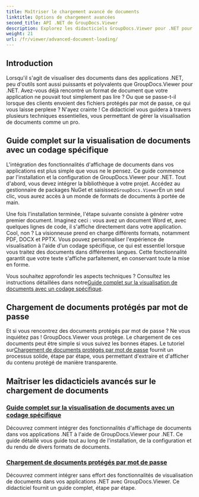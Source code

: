 ```yaml
---
title: Maîtriser le chargement avancé de documents
linktitle: Options de chargement avancées
second_title: API .NET de GroupDocs.Viewer
description: Explorez les didacticiels GroupDocs.Viewer pour .NET pour intégrer sans effort des fonctionnalités avancées de visualisation de documents dans vos applications.
weight: 21
url: /fr/viewer/advanced-document-loading/
---
```

## Introduction

Lorsqu'il s'agit de visualiser des documents dans des applications .NET, peu d'outils sont aussi puissants et polyvalents que GroupDocs.Viewer pour .NET. Avez-vous déjà rencontré un format de document que votre application ne pouvait tout simplement pas lire ? Ou que se passe-t-il lorsque des clients envoient des fichiers protégés par mot de passe, ce qui vous laisse perplexe ? N'ayez crainte ! Ce didacticiel vous guidera à travers plusieurs techniques essentielles, vous permettant de gérer la visualisation de documents comme un pro.

## Guide complet sur la visualisation de documents avec un codage spécifique

L'intégration des fonctionnalités d'affichage de documents dans vos applications est plus simple que vous ne le pensez. Ce guide commence par l'installation et la configuration de GroupDocs.Viewer pour .NET. Tout d'abord, vous devez intégrer la bibliothèque à votre projet. Accédez au gestionnaire de packages NuGet et saisissez`GroupDocs.Viewer`En un seul clic, vous aurez accès à un monde de formats de documents à portée de main.

Une fois l'installation terminée, l'étape suivante consiste à générer votre premier document. Imaginez ceci : vous avez un document Word et, avec quelques lignes de code, il s'affiche directement dans votre application. Cool, non ? La visionneuse prend en charge différents formats, notamment PDF, DOCX et PPTX. Vous pouvez personnaliser l'expérience de visualisation à l'aide d'un codage spécifique, ce qui est essentiel lorsque vous traitez des documents dans différentes langues. Cette fonctionnalité garantit que votre texte s'affiche parfaitement, en conservant toute la mise en forme.

 Vous souhaitez approfondir les aspects techniques ? Consultez les instructions détaillées dans notre[Guide complet sur la visualisation de documents avec un codage spécifique](./document-viewing-with-specific-encoding/).

## Chargement de documents protégés par mot de passe

Et si vous rencontrez des documents protégés par mot de passe ? Ne vous inquiétez pas ! GroupDocs.Viewer vous protège. Le chargement de ces documents peut être simple si vous suivez les bonnes étapes. Le tutoriel sur[Chargement de documents protégés par mot de passe](./loading-password-protected-document/) fournit un processus solide, étape par étape, vous permettant d'extraire et d'afficher du contenu protégé de manière transparente.

## Maîtriser les didacticiels avancés sur le chargement de documents
### [Guide complet sur la visualisation de documents avec un codage spécifique](./document-viewing-with-specific-encoding/)
Découvrez comment intégrer des fonctionnalités d'affichage de documents dans vos applications .NET à l'aide de GroupDocs.Viewer pour .NET. Ce guide détaillé vous guide tout au long de l'installation, de la configuration et du rendu de divers formats de documents.
### [Chargement de documents protégés par mot de passe](./loading-password-protected-document/)
Découvrez comment intégrer sans effort des fonctionnalités de visualisation de documents dans vos applications .NET avec GroupDocs.Viewer. Ce didacticiel fournit un guide complet, étape par étape.